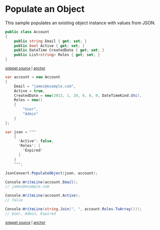 # Populate an Object

This sample populates an existing object instance with values from JSON.

<!-- snippet: PopulateObjectTypes -->
<a id='snippet-populateobjecttypes'></a>
```cs
public class Account
{
    public string Email { get; set; }
    public bool Active { get; set; }
    public DateTime CreatedDate { get; set; }
    public List<string> Roles { get; set; }
}
```
<sup><a href='/src/ArgonTests/Documentation/Samples/Serializer/PopulateObject.cs#L7-L17' title='Snippet source file'>snippet source</a> | <a href='#snippet-populateobjecttypes' title='Start of snippet'>anchor</a></sup>
<!-- endSnippet -->

<!-- snippet: PopulateObjectUsage -->
<a id='snippet-populateobjectusage'></a>
```cs
var account = new Account
{
    Email = "james@example.com",
    Active = true,
    CreatedDate = new(2013, 1, 20, 0, 0, 0, DateTimeKind.Utc),
    Roles = new()
    {
        "User",
        "Admin"
    }
};

var json = """
    {
      'Active': false,
      'Roles': [
        'Expired'
      ]
    }
    """;

JsonConvert.PopulateObject(json, account);

Console.WriteLine(account.Email);
// james@example.com

Console.WriteLine(account.Active);
// false

Console.WriteLine(string.Join(", ", account.Roles.ToArray()));
// User, Admin, Expired
```
<sup><a href='/src/ArgonTests/Documentation/Samples/Serializer/PopulateObject.cs#L22-L56' title='Snippet source file'>snippet source</a> | <a href='#snippet-populateobjectusage' title='Start of snippet'>anchor</a></sup>
<!-- endSnippet -->
